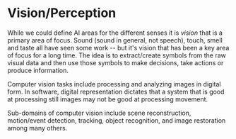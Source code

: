 # Vision/Perception

While we could define AI areas for the different senses it is _vision_ that is a primary area of focus. Sound (sound in general, not speech), touch, smell and taste all have seen some work -- but it's vision that has been a key area of focus for a long time. The idea is to extract/create symbols from the raw visual data and then use those symbols to make decisions, take actions or produce information.

Computer vision tasks include processing and analyzing images in digital form. In software, digital representation dictates that a system that is good at processing still images may not be good at processing movement.

Sub-domains of computer vision include scene reconstruction, motion/event detection, tracking, object recognition, and image restoration among many others.
